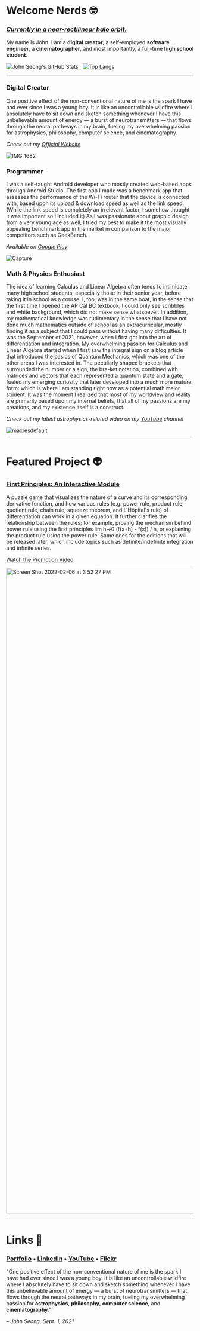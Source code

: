# Welcome Nerds 🤓

### [*Currently in a near-rectilinear halo orbit.*](https://github.com/wonmor)

My name is John. I am a **digital creator**, a self-employed **software engineer**, a **cinematographer**, and most importantly, a full-time **high school student**.

![John Seong's GitHub Stats](https://github-readme-stats.vercel.app/api?username=wonmor&show_icons=true&theme=github_dark)&nbsp;&nbsp;&nbsp;[![Top Langs](https://github-readme-stats.vercel.app/api/top-langs/?username=wonmor&theme=github_dark)](https://github.com/anuraghazra/github-readme-stats)

---

### Digital Creator
One positive effect of the non-conventional nature of me is the spark I have had ever since I was a young boy. It is like an uncontrollable wildfire where I absolutely have to sit down and sketch something whenever I have this unbelievable amount of energy — a burst of neurotransmitters — that flows through the neural pathways in my brain, fueling my overwhelming passion for astrophysics, philosophy, computer science, and cinematography.

*Check out my [Official Website](https://johnseong.info)*

![IMG_1682](https://user-images.githubusercontent.com/35755386/153048922-1a157de1-711b-43a2-bec6-7160fa34a846.jpg)

### Programmer
I was a self-taught Android developer who mostly created web-based apps through Android Studio. The first app I made was a benchmark app that assesses the performance of the Wi-Fi router that the device is connected with, based upon its upload & download speed as well as the link speed. (While the link speed is completely an irrelevant factor, I somehow thought it was important so I included it) As I was passionate about graphic design from a very young age as well, I tried my best to make it the most visually appealing benchmark app in the market in comparison to the major competitors such as GeekBench.

*Available on [Google Play](https://play.google.com/store/apps/details?id=com.studiohorizon.wipi&hl=en_CA&gl=US)*

![Capture](https://user-images.githubusercontent.com/35755386/153048586-8342fd63-7f11-47ae-bda2-27f5bb7dfebc.PNG)

### Math & Physics Enthusiast
The idea of learning Calculus and Linear Algebra often tends to intimidate many high school students, especially those in their senior year, before taking it in school as a course. I, too, was in the same boat, in the sense that the first time I opened the AP Cal BC textbook, I could only see scribbles and white background, which did not make sense whatsoever. In addition, my mathematical knowledge was rudimentary in the sense that I have not done much mathematics outside of school as an extracurricular, mostly finding it as a subject that I could pass without having many difficulties. It was the September of 2021, however, when I first got into the art of differentiation and integration. My overwhelming passion for Calculus and Linear Algebra started when I first saw the integral sign on a blog article that introduced the basics of Quantum Mechanics, which was one of the other areas I was interested in. The peculiarly shaped brackets that surrounded the number or a sign, the bra-ket notation, combined with matrices and vectors that each represented a quantum state and a gate, fueled my emerging curiosity that later developed into a much more mature form: which is where I am standing right now as a potential math major student. It was the moment I realized that most of my worldview and reality are primarily based upon my internal beliefs, that all of my passions are my creations, and my existence itself is a construct.

*Check out my latest astrophysics-related video on my [YouTube](https://www.youtube.com/watch?v=AnD9-1YCGdg) channel*

![maxresdefault](https://user-images.githubusercontent.com/35755386/153048238-72fa3551-0576-47d2-83a9-29f276291c77.jpg)

---

# Featured Project :alien:

### [First Principles: An Interactive Module](https://github.com/GameGenesis/First-Principles)

A puzzle game that visualizes the nature of a curve and its corresponding derivative function, and how various rules (e.g. power rule, product rule, quotient rule, chain rule, squeeze theorem, and L'Hôpital's rule) of differentiation can work in a given equation. It further clarifies the relationship between the rules; for example, proving the mechanism behind power rule using the first principles lim h->0 (f(x+h) - f(x)) / h, or explaining the product rule using the power rule. Same goes for the editions that will be released later, which include topics such as definite/indefinite integration and infinite series.

[Watch the Promotion Video](https://www.youtube.com/watch?v=yKqpSoZj574)

<img width="1728" alt="Screen Shot 2022-02-06 at 3 52 27 PM" src="https://user-images.githubusercontent.com/35755386/152704752-dee340c4-dc99-4ee5-8214-e6c2f62bef7a.png">

---

# Links :shit:

### [Portfolio](https://johnseong.info/projects)&nbsp;•&nbsp;[LinkedIn](https://www.linkedin.com/in/john-seong-9194321a9/)&nbsp;•&nbsp;[YouTube](https://youtube.com/c/JohnSeong)&nbsp;•&nbsp;[Flickr](https://www.flickr.com/people/johnseongemini8/)

"One positive effect of the non-conventional nature of me is the spark I have had ever since I was a young boy. It is like an uncontrollable wildfire where I absolutely have to sit down and sketch something whenever I have this unbelievable amount of energy — a burst of neurotransmitters — that flows through the neural pathways in my brain, fueling my overwhelming passion for **astrophysics**, **philosophy**, **computer science**, and **cinematography**."

*– John Seong, Sept. 1, 2021.*
